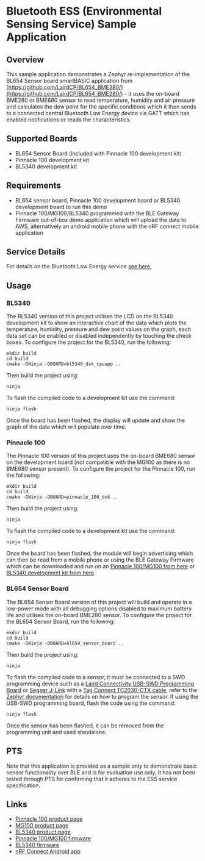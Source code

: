 # Bluetooth ESS (Environmental Sensing Service) Sample Application

## Overview

This sample application demonstrates a Zephyr re-implementation of the
BL654 Sensor board smartBASIC application from
[https://github.com/LairdCP/BL654_BME280/](https://github.com/LairdCP/BL654_BME280/) -
it uses the on-board BME280 or BME680 sensor to read temperature,
humidity and air pressure and calculates the dew point for the specific
conditions which it then sends to a connected central Bluetooth Low
Energy device via GATT which has enabled notifications or reads the
characteristics.

## Supported Boards

* BL654 Sensor Board (included with Pinnacle 100 development kit)
* Pinnacle 100 development kit
* BL5340 development kit

## Requirements

* BL654 sensor board, Pinnacle 100 development board or BL5340
  development board to run this demo
* Pinnacle 100/MG100/BL5340 programmed with the BLE Gateway Firmware
  out-of-box demo application which will upload the data to AWS,
  alternatively an android mobile phone with the nRF connect mobile
  application

## Service Details

For details on the Bluetooth Low Energy service [see here.](docs/ble.md)

## Usage

### BL5340

The BL5340 version of this project utilises the LCD on the BL5340
development kit to show an interactive chart of the data which plots
the temperature, humidity, pressure and dew point values on the graph,
each data set can be enabled or disabled independently by touching the
check boxes. To configure the project for the BL5340, run the following:

```
mkdir build
cd build
cmake -GNinja -DBOARD=bl5340_dvk_cpuapp ..
```

Then build the project using:

```
ninja
```

To flash the compiled code to a development kit use the command:

```
ninja flash
```

Once the board has been flashed, the display will update and show the
graph of the data which will populate over time.

### Pinnacle 100

The Pinnacle 100 version of this project uses the on-board BME680
sensor on the development board (not compatible with the MG100 as
there is no BME680 sensor present). To configure the project for the
Pinnacle 100, run the following:

```
mkdir build
cd build
cmake -GNinja -DBOARD=pinnacle_100_dvk ..
```

Then build the project using:

```
ninja
```

To flash the compiled code to a development kit use the command:

```
ninja flash
```

Once the board has been flashed, the module will begin advertising
which can then be read from a mobile phone or using the BLE Gateway
Firmware which can be downloaded and run on an [Pinnacle 100/MG100 from here](https://github.com/LairdCP/Pinnacle-100-Firmware-Manifest/releases)
or [BL5340 development kit from here](https://github.com/LairdCP/BL5340_Firmware_Manifest/releases).

### BL654 Sensor Board

The BL654 Sensor Board version of this project will build and operate
in a low-power mode with all debugging options disabled to maximum
battery life and utilises the on-board BME280 sensor. To configure the
project for the BL654 Sensor Board, run the following:

```
mkdir build
cd build
cmake -GNinja -DBOARD=bl654_sensor_board ..
```

Then build the project using:

```
ninja
```

To flash the compiled code to a sensor, it must be connected to a SWD
programming device such as a [Laird Connectivity USB-SWD Programming Board](https://www.lairdconnect.com/usb-swd-programmer)
or [Segger J-Link](https://www.segger.com/products/debug-probes/j-link/)
with a [Tag Connect TC2030-CTX cable](https://www.tag-connect.com/product/tc2030-ctx-6-pin-cable-for-arm-cortex),
refer to the [Zephyr documentation](https://docs.zephyrproject.org/latest/boards/arm/bl654_sensor_board/doc/bl654_sensor_board.html)
for details on how to program the sensor. If using the USB-SWD
programming board, flash the code using the command:

```
ninja flash
```

Once the sensor has been flashed, it can be removed from the programming 
unit and used standalone.

## PTS

Note that this application is provided as a sample only to demonstrate
basic sensor functionality over BLE and is for evaluation use only, it
has not been tested through PTS for confirming that it adheres to the
ESS service specification.

## Links

* [Pinnacle 100 product page](https://www.lairdconnect.com/wireless-modules/cellular-solutions/pinnacle-100-modem)
* [MG100 product page](https://www.lairdconnect.com/iot-devices/iot-gateways/sentrius-mg100-gateway-lte-mnb-iot-and-bluetooth-5)
* [BL5340 product page](https://www.lairdconnect.com/wireless-modules/bluetooth-modules/bluetooth-5-modules/bl5340-series-multi-core-bluetooth-52-802154-nfc-modules)
* [Pinnacle 100/MG100 firmware](https://github.com/LairdCP/Pinnacle-100-Firmware-Manifest/releases)
* [BL5340 firmware](https://github.com/LairdCP/BL5340_Firmware_Manifest/releases)
* [nRF Connect Android app](https://play.google.com/store/apps/details?id=no.nordicsemi.android.mcp)

